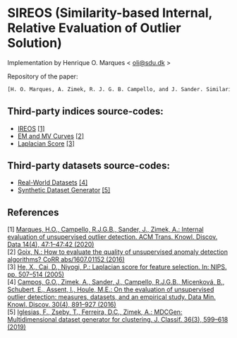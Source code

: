 # SIREOS (Similarity-based Internal, Relative Evaluation of Outlier Solution)

Implementation by Henrique O. Marques < oli@sdu.dk >

Repository of the paper:
```latex
[H. O. Marques, A. Zimek, R. J. G. B. Campello, and J. Sander. Similarity-based Unsupervised Evaluation of Outlier Detection. In: SISAP. pp. 234-248 (2022)](https://doi.org/10.1007/978-3-031-17849-8_19)
```
## Third-party indices source-codes:
- [IREOS](https://github.com/homarques/ireos-extension) [[1]](#references)<br>
- [EM and MV Curves](https://github.com/ngoix/EMMV_benchmarks) [[2]](#references)<br>
- [Laplacian Score](https://github.com/jundongl/scikit-feature) [[3]](#references)<br>

## Third-party datasets source-codes:
- [Real-World Datasets](https://www.dbs.ifi.lmu.de/research/outlier-evaluation/DAMI/) [[4]](#references)<br>
- [Synthetic Dataset Generator](https://github.com/CN-TU/mdcgenpy) [[5]](#references)<br>

## <a name="references">References</a>
[1] [Marques, H.O., Campello, R.J.G.B., Sander, J., Zimek, A.: Internal evaluation of unsupervised outlier detection. ACM Trans. Knowl. Discov. Data 14(4), 47:1–47:42 (2020)](https://doi.org/10.1145/3394053)<br>
[2] [Goix, N.: How to evaluate the quality of unsupervised anomaly detection algorithms? CoRR abs/1607.01152 (2016)](https://doi.org/10.48550/arXiv.1607.01152)<br>
[3] [He, X., Cai, D., Niyogi, P.: Laplacian score for feature selection. In: NIPS. pp. 507–514 (2005)](https://proceedings.neurips.cc/paper/2005/file/b5b03f06271f8917685d14cea7c6c50a-Paper.pdf)<br>
[4] [Campos, G.O., Zimek, A., Sander, J., Campello, R.J.G.B., Micenková, B., Schubert, E., Assent, I., Houle, M.E.: On the evaluation of unsupervised outlier detection: measures, datasets, and an empirical study. Data Min. Knowl. Discov. 30(4), 891–927 (2016)](https://doi.org/10.1007/s10618-015-0444-8)<br>
[5] [Iglesias, F., Zseby, T., Ferreira, D.C., Zimek, A.: MDCGen: Multidimensional dataset generator for clustering. J. Classif. 36(3), 599–618 (2019)](https://doi.org/10.1007/s00357-019-9312-3)<br>
